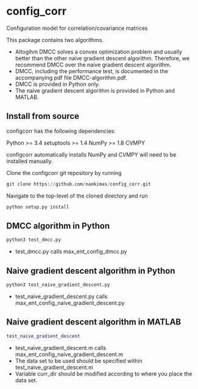 # config_corr
Configuration model for correlation/covariance matrices

This package contains two algorithms.
* Altogihm DMCC solves a convex optimization problem and usually better than the other naive gradient descent algorithm. Therefore, we recommend DMCC over the naive gradient descent algorithm.
* DMCC, including the performance test, is documented in the accompanying pdf file DMCC-algorithm.pdf.
* DMCC is provided in Python only.
* The naive gradient descent algorithm is provided in Python and MATLAB.

## Install from source

configcorr has the following dependencies:

Python >= 3.4
setuptools >= 1.4
NumPy >= 1.8
CVMPY

configcorr automatically installs NumPy and CVMPY will need to be installed manually.

Clone the configcorr git repository by running

```python
git clone https://github.com/naokimas/config_corr.git
```

Navigate to the top-level of the cloned directory and run

```python
python setup.py install
```

## DMCC algorithm in Python

```python
python3 test_dmcc.py
```

* test_dmcc.py calls max_ent_config_dmcc.py

## Naive gradient descent algorithm in Python

```python
python3 test_naive_gradient_descent.py
```

* test_naive_gradient_descent.py calls max_ent_config_naive_gradient_descent.py


## Naive gradient descent algorithm in MATLAB

```MATLAB
test_naive_gradient_descent
```

* test_naive_gradient_descent.m calls max_ent_config_naive_gradient_descent.m
* The data set to be used should be specified within test_naive_gradient_descent.m
* Variable curr_dir should be modified according to where you place the data set.
